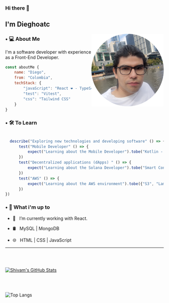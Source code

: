 ### Hi there 👀 <h2> I'm Dieghoatc</h2>
<img align='right' src="https://raw.githubusercontent.com/Dieghoatc/dieghoatc/main/assets/pic_dieghoatc.png" width="230">

<h3> • 💻 About Me </h3>

I'm a software developer with experience as a Front-End Developer. 

```js
const aboutMe {
    name: "Diego",
    from: "Colombia",
    techStack: {
        "javaScript": "React ❤️ - TypeScript",
        "test": "Vitest",
        "css": "Tailwind CSS"
    }
}
```
<h3> • 🛠 To Learn</h3>

```js

  describe("Exploring new technologies and developing software" () => {
      test("Mobile Developer" () => {
          expect("Learning about the Mobile Developer").tobe("Kotlin - React Native")
      })
      test("Decentralized applications (dApps) " () => {
          expect("Learning about the Solana Developer").tobe("Smart Contracts whith Solana")
      })
      test("AWS" () => {
          expect("Learning about the AWS environment").tobe({"S3", "Lambda"})
      })
})
```
<h3> • 🧠 What i'm up to</h3>

- 👾 &nbsp; I’m currently working with React.

- 🛢 &nbsp; MySQL | MongoDB
  
- 🌐 &nbsp; HTML | CSS | JavaScript

<hr>



<br/><br/>

[![Shivam's GitHub Stats](https://github-readme-stats.vercel.app/api?username=dieghoatc&show_icons=true)](https://github.com/dieghoatc)

<br/>

<br/>

![Top Langs](https://github-readme-stats.vercel.app/api/top-langs/?username=dieghoatc&show_icons=true)

<br><br>
